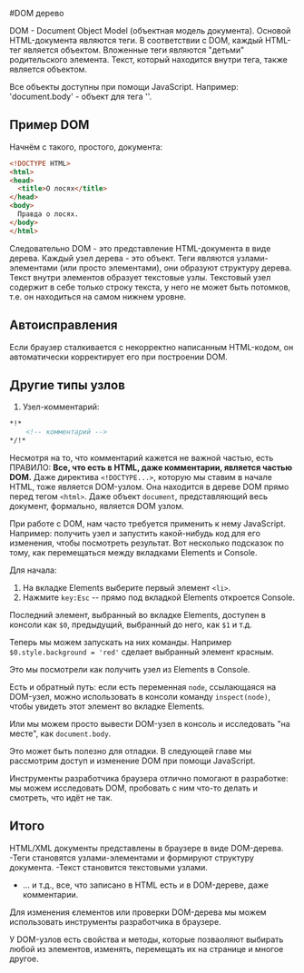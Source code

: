 #DOM дерево

DOM - Document Object Model (объектная модель документа).
Основой HTML-документа являются теги. В соответствии с DOM, каждый HTML-тег является объектом. Вложенные теги являются "детьми" родительского элемента. Текст, который находится внутри тега, также является объектом.

Все объекты доступны при помощи JavaScript.
Например: 'document.body' - объект для тега '<body>'.

## Пример DOM

Начнём с такого, простого, документа:

```html run no-beautify
<!DOCTYPE HTML>
<html>
<head>
  <title>О лосях</title>
</head>
<body>
  Правда о лосях.
</body>
</html>
```
Следовательно DOM - это представление HTML-документа в виде дерева. Каждый узел дерева - это объект. Теги являются узлами-элементами (или просто элементами), они образуют структуру дерева. Текст внутри элементов образует текстовые узлы. Текстовый узел содержит в себе только строку текста, у него не может быть потомков, т.е. он находиться на самом нижнем уровне.

## Автоисправления
Если браузер сталкивается с некорректно написанным HTML-кодом, он автоматически корректирует его при построении DOM.

## Другие типы узлов

1) Узел-комментарий:
```html
*!*
    <!-- комментарий -->
*/!*
```
Несмотря на то, что комментарий кажется не важной частью, есть ПРАВИЛО:
**Все, что есть в HTML, даже комментарии, является частью DOM.**
Даже директива `<!DOCTYPE...>`, которую мы ставим в начале HTML, тоже является DOM-узлом. Она находится в дереве DOM прямо перед тегом `<html>`.
Даже объект `document`, представляющий весь документ, формально, является DOM узлом.

При работе с DOM, нам часто требуется применить к нему JavaScript. Например: получить узел и запустить какой-нибудь код для его изменения, чтобы посмотреть результат. Вот несколько подсказок по тому, как перемещаться между вкладками Elements и Console.

Для начала:

1. На вкладке Elements выберите первый элемент `<li>`.
2. Нажмите `key:Esc` -- прямо под вкладкой Elements откроется Console.

Последний элемент, выбранный во вкладке Elements, доступен в консоли как `$0`, предыдущий, выбранный до него, как `$1` и т.д.

Теперь мы можем запускать на них команды. Например `$0.style.background = 'red'` сделает выбранный элемент красным.

Это мы посмотрели как получить узел из Elements в Console.

Есть и обратный путь: если есть переменная `node`, ссылающаяся на DOM-узел, можно использовать в консоли команду `inspect(node)`, чтобы увидеть этот элемент во вкладке Elements.

Или мы можем просто вывести DOM-узел в консоль и  исследовать "на месте", как `document.body`.

Это может быть полезно для отладки. В следующей главе мы рассмотрим доступ и изменение DOM при помощи JavaScript.

Инструменты разработчика браузера отлично помогают в разработке: мы можем исследовать DOM, пробовать с ним что-то делать и смотреть, что идёт не так.

## Итого

HTML/XML документы представлены в браузере в виде DОM-дерева.
-Теги становятся узлами-элементами и формируют структуру документа.
-Текст становится текстовыми узлами.
- ... и т.д., все, что записано в HTML есть и в DOM-дереве, даже комментарии.

Для изменения єлементов или проверки DOM-дерева мы можем использовать инструменты разработчика в браузере.

У DOM-узлов есть свойства и методы, которые позваоляют выбирать любой из элементов, изменять, перемещать их на странице и многое другое.
